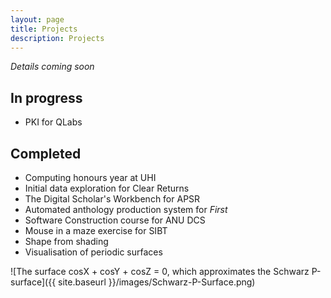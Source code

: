```yaml
---
layout: page
title: Projects
description: Projects
---
```


*Details coming soon*

In progress
-----------

- PKI for QLabs

Completed
---------

- Computing honours year at UHI
- Initial data exploration for Clear Returns
- The Digital Scholar's Workbench for APSR
- Automated anthology production system for *First*
- Software Construction course for ANU DCS
- Mouse in a maze exercise for SIBT
- Shape from shading
- Visualisation of periodic surfaces

![The surface cosX + cosY + cosZ = 0, which approximates the Schwarz P-surface]({{ site.baseurl }}/images/Schwarz-P-Surface.png) 

